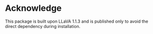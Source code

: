 # Acknowledge

This package is built upon LLaVA 1.1.3 and is published only to avoid the direct dependency during installation.